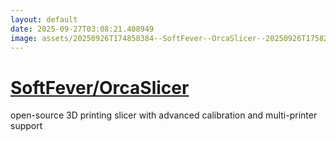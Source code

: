 ```yaml
---
layout: default
date: 2025-09-27T03:08:21.408949
image: assets/20250926T174858384--SoftFever--OrcaSlicer--20250926T175820016--cropped.png
---
```


# [SoftFever/OrcaSlicer](https://github.com/SoftFever/OrcaSlicer)

open-source 3D printing slicer with advanced calibration and multi-printer support
